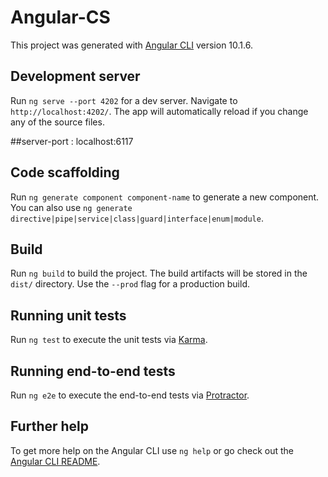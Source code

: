 # Angular-CS
 

This project was generated with [Angular CLI](https://github.com/angular/angular-cli) version 10.1.6.

## Development server

Run `ng serve --port 4202` for a dev server. Navigate to `http://localhost:4202/`. The app will automatically reload if you change any of the source files.

##server-port : localhost:6117

## Code scaffolding

Run `ng generate component component-name` to generate a new component. You can also use `ng generate directive|pipe|service|class|guard|interface|enum|module`.

## Build

Run `ng build` to build the project. The build artifacts will be stored in the `dist/` directory. Use the `--prod` flag for a production build.

## Running unit tests

Run `ng test` to execute the unit tests via [Karma](https://karma-runner.github.io).

## Running end-to-end tests

Run `ng e2e` to execute the end-to-end tests via [Protractor](http://www.protractortest.org/).

## Further help

To get more help on the Angular CLI use `ng help` or go check out the [Angular CLI README](https://github.com/angular/angular-cli/blob/master/README.md).
